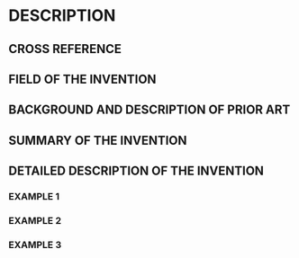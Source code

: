 # DESCRIPTION

## CROSS REFERENCE

## FIELD OF THE INVENTION

## BACKGROUND AND DESCRIPTION OF PRIOR ART

## SUMMARY OF THE INVENTION

## DETAILED DESCRIPTION OF THE INVENTION

### EXAMPLE 1

### EXAMPLE 2

### EXAMPLE 3

